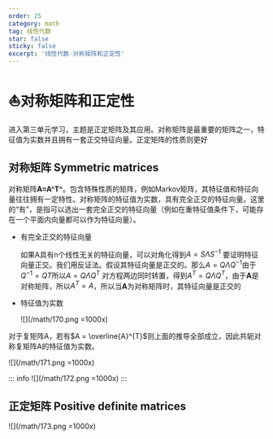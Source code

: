 ```yaml
---
order: 25
category: math
tag: 线性代数
star: false
sticky: false
excerpt: '线性代数-对称矩阵和正定性'
---
```


# :boat:对称矩阵和正定性
进入第三单元学习，主题是正定矩阵及其应用。对称矩阵是最重要的矩阵之一，特征值为实数并且拥有一套正交特征向量。正定矩阵的性质则更好
## 对称矩阵 Symmetric matrices
对称矩阵**A=A^T^**。包含特殊性质的矩阵，例如Markov矩阵，其特征值和特征向量往往拥有一定特性。对称矩阵的特征值为实数，具有完全正交的特征向量。这里的“有”，是指可以选出一套完全正交的特征向量（例如在重特征值条件下，可能存在一个平面内向量都可以作为特征向量）。

- 有完全正交的特征向量

    如果A具有n个线性无关的特征向量，可以对角化得到$A = S\Lambda S^{-1}$ 要证明特征向量正交。我们用反证法。假设其特征向量是正交的。那么$A = Q\Lambda Q^{-1}$由于$Q^{-1}=Q{T}$所以$A = Q\Lambda Q^{T}$ 对方程两边同时转置，得到$A^{T} = Q\Lambda Q^{T}$，由于**A**是对称矩阵，所以$A^{T}=A$，所以当**A**为对称矩阵时，其特征向量是正交的
- 特征值为实数

    ![](/math/170.png =1000x)

对于复矩阵A，若有$A = \overline{A}^{T}$则上面的推导全部成立，因此共轭对称复矩阵A的特征值为实数。

![](/math/171.png =1000x)

::: info
![](/math/172.png =1000x)
:::

## 正定矩阵 Positive definite matrices

![](/math/173.png =1000x)